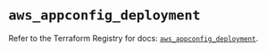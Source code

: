 # `aws_appconfig_deployment`

Refer to the Terraform Registry for docs: [`aws_appconfig_deployment`](https://registry.terraform.io/providers/hashicorp/aws/5.38.0/docs/resources/appconfig_deployment).
